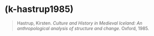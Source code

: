 # (k-hastrup1985)
> Hastrup, Kirsten. *Culture and History in Medieval Iceland: An anthropological analysis of structure and change*. Oxford, 1985.
